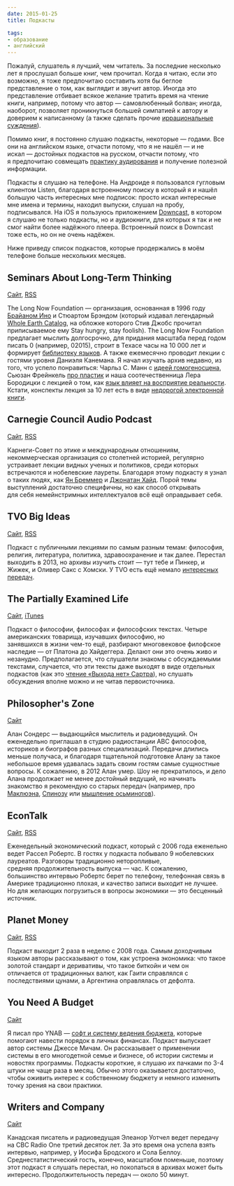 ```yaml
---
date: 2015-01-25
title: Подкасты

tags:
- образование
- английский
---
```



Пожалуй, слушатель я лучший, чем читатель. За последние несколько лет я прослушал больше книг, чем прочитал. Когда я читаю, если это возможно, я тоже предпочитаю составить хотя бы беглое представление о том, как выглядит и звучит автор. Иногда это представление отбивает всякое желание тратить время на чтение книги, например, потому что автор — самовлюбенный болван; иногда, наоборот, позволяет проникнуться большей симпатией к автору и доверием к написанному (а также сделать прочие [иррациональные суждения](https://ru.wikipedia.org/wiki/Ad_hominem)).

Помимо книг, я постоянно слушаю подкасты, некоторые — годами. Все они на английском языке, отчасти потому, что я не нашёл — и не искал — достойных подкастов на русском, отчасти потому, что я предпочитаю совмещать [практику аудирования](https://glebkalinin.ru/on-english-with-aienn/) и получение полезной информации. 

Подкасты я слушаю на телефоне. На Андроиде я пользовался гугловым клиентом Listen, благодаря встроенному поиску в который я и нашёл большую часть интересных мне подписок: просто искал интересные мне имена и термины, находил выпуски, слушал на пробу, подписывался. На iOS я пользуюсь приложением <a href="https://itunes.apple.com/ru/app/downcast/id393858566?mt=8&uo=4&at=10lthk" target="itunes_store">Downcast</a>, в котором я слушаю не только подкасты, но и аудиокниги, для которых я так и не смог найти более надёжного плеера. Встроенный поиск в Downcast тоже есть, но он не очень надёжен.

Ниже приведу список подкастов, которые продержались в моём телефоне больше нескольких месяцев. 

<!-- more -->


## Seminars About Long-Term Thinking

[Сайт](http://longnow.org/seminars/podcast/), [RSS](http://longnow.org/projects/seminars/SALT.xml)

The Long Now Foundation — организация, основанная в 1996 году [Брайаном Ино](https://glebkalinin.ru/brian-eno/) и Стюартом Брэндом (который издавал легендарный [Whole Earth Catalog](https://en.wikipedia.org/wiki/Whole_Earth_Catalog), на обложке которого Стив Джобс прочитал приписываемое ему Stay hungry, stay foolish). The Long Now Foundation предлагает мыслить долгосрочно, для придания масштаба перед годом писать 0 (например, 02015), строит в Техасе часы на 10 000 лет и формирует [библиотеку языков](http://rosettaproject.org/). А также ежемесячно проводит лекции с гостями уровня Даниэля Канемана. Я начал изучать архив недавно, из того, что успело понравиться: Чарльз С. Манн с [идеей гомогеносцена](http://longnow.org/seminars/02012/apr/23/living-homogenocene-first-500-years/), Сьюзан Фрейнкель [про пластик](http://longnow.org/seminars/02012/may/22/eternal-plastic-toxic-love-story/) и наша соотечественница Лера Бородицки с лекцией о том, как [язык влияет на восприятие реальности](http://longnow.org/seminars/02010/oct/26/how-language-shapes-thought/). Кстати, конспекты лекция за 10 лет есть в виде [недорогой электронной книги](http://www.amazon.com/gp/product/B005I57M4O/ref=as_li_tl?ie=UTF8&camp=1789&creative=390957&creativeASIN=B005I57M4O&linkCode=as2&tag=glebkali-20&linkId=KLON3YETORMMDEZ3). 


## Carnegie Council Audio Podcast

[Сайт](http://www.carnegiecouncil.org/resources/audio/rss/index.html), [RSS](http://www.carnegiecouncil.org/resources/audio/rss/feed.xml)

Карнеги-Совет по этике и международным отношениям, некоммерческая организация со столетней историей, регулярно устраивает лекции видных ученых и политиков, среди которых встречаются и нобелевские лауреты. Благодаря этому подкасту я узнал о таких людях, как [Ян Бреммер](https://glebkalinin.ru/ian-bremmer-on-internet/) и [Джонатан Хайд](http://www.carnegiecouncil.org/studio/thought-leaders/leaders/haidt-jonathan/index.html#section-26000). Порой темы выступлений достаточно специфичны, но как способ открывать для себя немейнстримных интеллектуалов всё ещё оправдывает себя.

## TVO Big Ideas

[Сайт](http://bigideas.tvo.org/podcasts), [RSS](http://feeds.tvo.org/tvobigideas)

Подкаст с публичными лекциями по самым разным темам: философия, религия, литература, политика, здравоохранение и так далее. Перестал выходить в 2013, но архивы изучить стоит — тут тебе и Пинкер, и Жижек, и Оливер Сакс с Хомски. У TVO есть ещё немало [интересных передач](http://tvo.org/podcasts).

## The Partially Examined Life

[Сайт](http://www.partiallyexaminedlife.com/), [iTunes](http://itunes.apple.com/podcast/the-partially-examined-life/id318345767)

Подкаст о философии, философах и философских текстах. Четыре американских товарища, изучавших философию, но занявшихся в жизни чем-то ещё,  разбирают многовековое филофское наследие — от Платона до Хайдеггера. Делают они это очень живо и незанудно. Предполагается, что слушатели знакомы с обсуждаемыми текстами, случается, что эти тексты даже выходят в виде отдельных подкастов (как это [чтение «Выхода нет» Сартра](http://www.partiallyexaminedlife.com/2014/01/02/sartres-no-exit-read-with-lucy-lawless-jaime-murray/)), но слушать обсуждения вполне можно и не читав первоисточника. 


## Philosopher's Zone

[Сайт](http://www.abc.net.au/radionational/programs/philosopherszone/)

Алан Сондерс — выдающийся мыслитель и радиоведущий. Он еженедельно приглашал в студию радиостанции ABC философов, историков и биографов разных специализаций. Передачи длились меньше получаса, и благодаря тщательной подготовке Алану за такое небольшое время удавалась задать своим гостям самые сущностные вопросы. К сожалению, в 2012 Алан умер. Шоу не прекратилось, и дело Алана продолжает не менее достойный ведущий, но начинать знакомство я рекомендую со старых передач (например, про [Маклюэна](http://www.abc.net.au/radionational/programs/philosopherszone/the-conservative-marshall-mcluhan/2923342), [Спинозу](http://www.abc.net.au/radionational/programs/philosopherszone/an-atheists-god-the-paradox-of-spinoza/2953446) или [мышление осьминогов](http://www.abc.net.au/radionational/programs/philosopherszone/how-do-octopuses-think/3692530)).

## EconTalk

[Сайт](http://www.econtalk.org/), [RSS](http://files.libertyfund.org/econtalk/EconTalk.xml)

Еженедельный экономический подкаст, который с 2006 года еженельно ведет Рассел Робертс. В гостях у подкаста побывало 9 нобелевских лауреатов. Разговоры традиционно неторопливые, средняя продолжительность выпуска — час. К сожалению, большинство интервью Робертс берет по телефону, телефонная связь в Америке традиционно плохая, и качество записи выходит не лучшее. Но для желающих погрузиться в вопросы экономики — это бесценный источник.

## Planet Money

[Сайт](http://www.npr.org/blogs/money/), [RSS](http://www.npr.org/rss/rss.php?id=127413729)

Подкаст выходит 2 раза в неделю с 2008 года. Самым доходчивым языком авторы рассказывают о том, как устроена экономика: что такое золотой стандарт и деривативы, что такое биткойн и чем он отличается от традиционных валют, как Гаити справлялся с последствиями цунами, а Аргентина оправлялась от дефолта.


## You Need A Budget

[Сайт](http://www.youneedabudget.com/blog/c/podcast/)

Я писал про YNAB — [софт и систему ведения бюджета](https://glebkalinin.ru/ynab), которые помогают навести порядок в личных финансах. Подкаст выпускает автор системы Джессе Мичам. Он рассказывает о применении системы в его многодетной семье и бизнесе, об истории системы и новостях программы. Подкасты короткие, я слушаю их пачками по 3-4 штуки не чаще раза в месяц. Обычно этого оказывается достаточно, чтобы оживить интерес к собственному бюджету и немного изменить точку зрения на свои практики.


## Writers and Company

[Сайт](http://www.cbc.ca/radio/writersandcompany)

Канадская писатель и радиоведущая Элеанор Уотчел ведет передачу на CBC Radio One третий десяток лет. За это время она успела взять интервью, например, у Иосифа Бродского и Сола Беллоу. Среднестатистический гость, конечно, масштабом поменьше, поэтому этот подкаст я слушать перестал, но покопаться в архивах может быть интересно. Продолжительность передач — около 50 минут.

